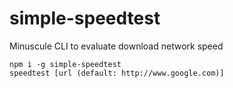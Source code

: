 # simple-speedtest

Minuscule CLI to evaluate download network speed

```
npm i -g simple-speedtest
speedtest [url (default: http://www.google.com)]
```
